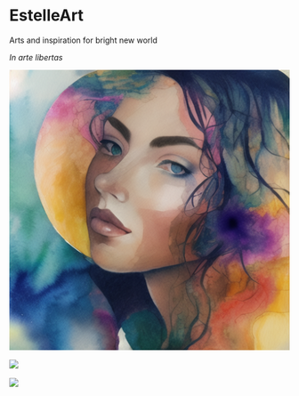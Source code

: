 # EstelleArt
Arts and inspiration for bright new world


_In arte libertas_

![](00004.png)

![](00006.png?raw=true)

![](assets/images/test.png)
